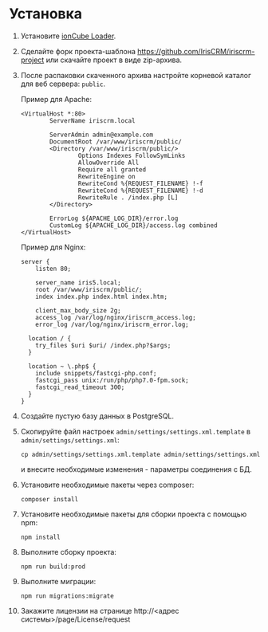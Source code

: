 Установка
=========

1.  Установите [ionCube Loader](http://iris-crm.ru/install-php-under-linux).

1.  Сделайте форк проекта-шаблона https://github.com/IrisCRM/iriscrm-project 
    или скачайте проект в виде zip-архива.

1.  После распаковки скаченного архива настройте корневой каталог 
    для веб сервера: `public`.
    
    Пример для Apache:
    ```
    <VirtualHost *:80>
            ServerName iriscrm.local
    
            ServerAdmin admin@example.com
            DocumentRoot /var/www/iriscrm/public/
            <Directory /var/www/iriscrm/public/>
                    Options Indexes FollowSymLinks
                    AllowOverride All
                    Require all granted
                    RewriteEngine on
                    RewriteCond %{REQUEST_FILENAME} !-f
                    RewriteCond %{REQUEST_FILENAME} !-d
                    RewriteRule . /index.php [L]
            </Directory>
    
            ErrorLog ${APACHE_LOG_DIR}/error.log
            CustomLog ${APACHE_LOG_DIR}/access.log combined
    </VirtualHost>
    ```

    Пример для Nginx:
    ```
    server {
        listen 80;
    
        server_name iris5.local;
        root /var/www/iriscrm/public/;
        index index.php index.html index.htm;
    
        client_max_body_size 2g;
        access_log /var/log/nginx/iriscrm_access.log;
        error_log /var/log/nginx/iriscrm_error.log;
    
      location / {
        try_files $uri $uri/ /index.php?$args;
      }
    
      location ~ \.php$ {
        include snippets/fastcgi-php.conf;
        fastcgi_pass unix:/run/php/php7.0-fpm.sock;
        fastcgi_read_timeout 300;
      }
    }
    ```

1.  Создайте пустую базу данных в PostgreSQL.

1.  Скопируйте файл настроек `admin/settings/settings.xml.template` 
    в `admin/settings/settings.xml`:
    ```
    cp admin/settings/settings.xml.template admin/settings/settings.xml
    ```
    и внесите необходимые изменения - параметры соединения с БД.

1.  Установите необходимые пакеты через composer:
    ```
    composer install
    ```

1.  Установите необходимые пакеты для сборки проекта с помощью npm:
    ```
    npm install
    ```
    
1.  Выполните сборку проекта:
    ```
    npm run build:prod
    ```

1.  Выполните миграции:
    ```
    npm run migrations:migrate
    ```
    
1.  Закажите лицензии на странице http://\<адрес системы\>/page/License/request
